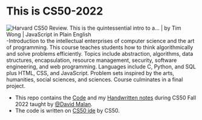 # This is CS50-2022
![Harvard CS50 Review. This is the quintessential intro to a… | by Tim Wong |  JavaScript in Plain English](https://miro.medium.com/max/700/1*IYCifTCCR2ah-79u94Z3wg.png)
-Introduction to the intellectual enterprises of computer science and the art of programming. This course teaches students how to think algorithmically and solve problems efficiently. Topics include abstraction, algorithms, data structures, encapsulation, resource management, security, software engineering, and web programming. Languages include C, Python, and SQL plus HTML, CSS, and JavaScript. Problem sets inspired by the arts, humanities, social sciences, and sciences. Course culminates in a final project.
- This repo contains the [Code](https://github.com/akshatcoder-hash/CS50-2022/tree/main/Code) and my [Handwritten notes](https://github.com/akshatcoder-hash/CS50-2022/tree/main/Handwritten%20Notes) during CS50 Fall 2022 taught by [@David Malan](https://github.com/dmalan).
- The code is written on [CS50 ide](https://code.cs50.io/) by CS50.

